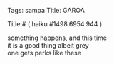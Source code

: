 Tags: sampa
Title: GAROA  
  
Title:# ( haiku #1498.6954.944 )  
  
something happens, and this time  
it is a good thing albeit grey  
one gets perks like these  
